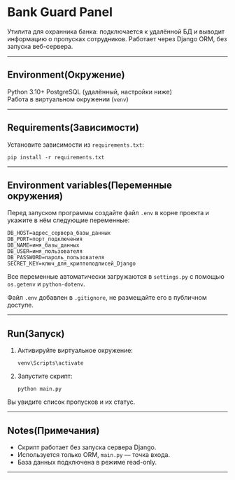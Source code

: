 # Bank Guard Panel

Утилита для охранника банка: подключается к удалённой БД и выводит информацию о пропусках сотрудников. Работает через Django ORM, без запуска веб-сервера.

---

## Environment(Окружение)

Python 3.10+ 
PostgreSQL (удалённый, настройки ниже)  
Работа в виртуальном окружении (`venv`)

---

## Requirements(Зависимости)

Установите зависимости из `requirements.txt`:

```
pip install -r requirements.txt
```

---

## Environment variables(Переменные окружения)

Перед запуском программы создайте файл `.env` в корне проекта и укажите в нём следующие переменные:

```
DB_HOST=адрес_сервера_базы_данных
DB_PORT=порт_подключения
DB_NAME=имя_базы_данных
DB_USER=имя_пользователя
DB_PASSWORD=пароль_пользователя
SECRET_KEY=ключ_для_криптоподписей_Django
```

Все переменные автоматически загружаются в `settings.py` с помощью `os.getenv` и `python-dotenv`.

Файл `.env` добавлен в `.gitignore`, не размещайте его в публичном доступе.

---

## Run(Запуск)

1. Активируйте виртуальное окружение:

    ```
    venv\Scripts\activate
    ```

2. Запустите скрипт:

    ```
    python main.py
    ```

Вы увидите список пропусков и их статус.

---

## Notes(Примечания)

- Скрипт работает без запуска сервера Django.
- Используется только ORM, `main.py` — точка входа.
- База данных подключена в режиме read-only.

---